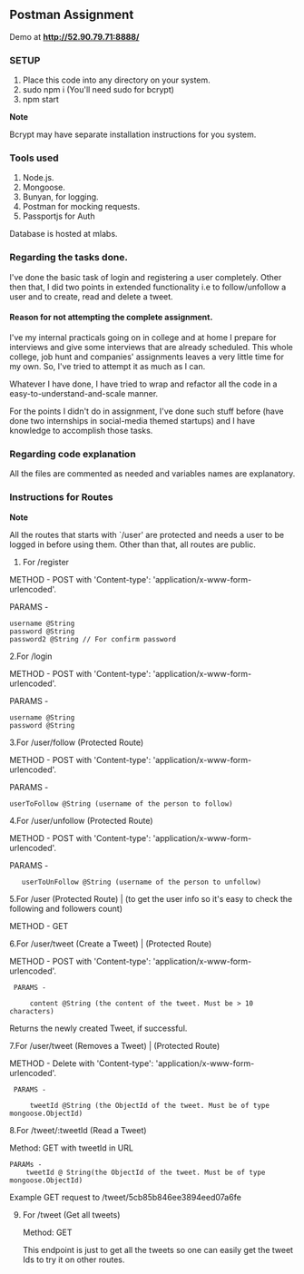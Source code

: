 ## Postman Assignment 
Demo at **http://52.90.79.71:8888/**


### SETUP
1. Place this code into any directory on your system.
2. sudo npm i (You'll need sudo for bcrypt)
3. npm start

**Note**

Bcrypt may have separate installation instructions for you system.

### Tools used
1. Node.js.
2. Mongoose.
3. Bunyan, for logging.
4. Postman for mocking requests.
5. Passportjs for Auth

Database is hosted at mlabs.

### Regarding the tasks done.
I've done the basic task of login and registering a user completely.
Other then that, I did two points in extended functionality i.e to follow/unfollow a user and to create, read and delete a tweet.

#### Reason for not attempting the complete assignment.

I've my internal practicals going on in college and at home I prepare for interviews and give some interviews that are already scheduled.
This whole college, job hunt and companies' assignments leaves a very little time for my own. So, I've tried to attempt it as much as I can.

Whatever I have done, I have tried to wrap and refactor all the code in a easy-to-understand-and-scale manner.

For the points I didn't do in assignment, I've done such stuff before (have done two internships in social-media themed startups) and I have knowledge to accomplish those tasks.

### Regarding code explanation

All the files are commented as needed and variables names are explanatory.

### Instructions for Routes

**Note**

All the routes that starts with `/user' are protected and needs a user to be logged in before using them. Other than that, all routes are public.


1. For /register

METHOD - POST with 'Content-type': 'application/x-www-form-urlencoded'. 

PARAMS - 

    username @String
    password @String
    password2 @String // For confirm password


2.For /login
  
  METHOD - POST with 'Content-type': 'application/x-www-form-urlencoded'. 
  
  PARAMS - 
    
    username @String
    password @String
    
    
3.For /user/follow (Protected Route)

METHOD - POST with 'Content-type': 'application/x-www-form-urlencoded'. 

PARAMS - 

    userToFollow @String (username of the person to follow)


4.For /user/unfollow (Protected Route)
   
   METHOD - POST with 'Content-type': 'application/x-www-form-urlencoded'. 
   
   PARAMS - 
   
       userToUnFollow @String (username of the person to unfollow)

5.For /user (Protected Route) | (to get the user info so it's easy to check the following and followers count)
   
   METHOD - GET 
   
6.For /user/tweet (Create a Tweet) | (Protected Route)
  
  METHOD - POST with 'Content-type': 'application/x-www-form-urlencoded'. 
     
     PARAMS - 
     
         content @String (the content of the tweet. Must be > 10 characters)
   
   Returns the newly created Tweet, if successful.

7.For /user/tweet (Removes a Tweet) | (Protected Route)
  
  METHOD - Delete with 'Content-type': 'application/x-www-form-urlencoded'. 
     
     PARAMS - 
     
         tweetId @String (the ObjectId of the tweet. Must be of type mongoose.ObjectId)
         
8.For /tweet/:tweetId (Read a Tweet)

  Method: GET with tweetId in URL
  
    PARAMs -
        tweetId @ String(the ObjectId of the tweet. Must be of type mongoose.ObjectId)
        
  Example GET request to /tweet/5cb85b846ee3894eed07a6fe
  
9. For /tweet (Get all tweets)
   
   Method: GET
   
   This endpoint is just to get all the tweets so one can easily get the tweet Ids to try it on other routes.